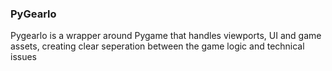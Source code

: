 ### PyGearlo
Pygearlo is a wrapper around Pygame that handles viewports, UI and game assets, creating clear seperation between the game logic and technical issues